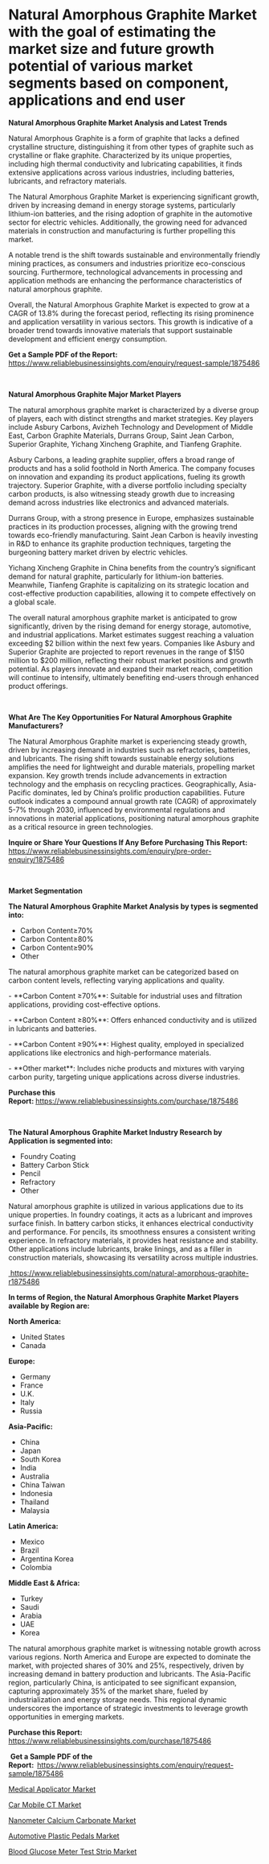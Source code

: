 <p><h1>Natural Amorphous Graphite Market with the goal of estimating the market size and future growth potential of various market segments based on component, applications and end user</h1></p><p><strong>Natural Amorphous Graphite Market Analysis and Latest Trends</strong></p>
<p><p>Natural Amorphous Graphite is a form of graphite that lacks a defined crystalline structure, distinguishing it from other types of graphite such as crystalline or flake graphite. Characterized by its unique properties, including high thermal conductivity and lubricating capabilities, it finds extensive applications across various industries, including batteries, lubricants, and refractory materials.</p><p>The Natural Amorphous Graphite Market is experiencing significant growth, driven by increasing demand in energy storage systems, particularly lithium-ion batteries, and the rising adoption of graphite in the automotive sector for electric vehicles. Additionally, the growing need for advanced materials in construction and manufacturing is further propelling this market.</p><p>A notable trend is the shift towards sustainable and environmentally friendly mining practices, as consumers and industries prioritize eco-conscious sourcing. Furthermore, technological advancements in processing and application methods are enhancing the performance characteristics of natural amorphous graphite. </p><p>Overall, the Natural Amorphous Graphite Market is expected to grow at a CAGR of 13.8% during the forecast period, reflecting its rising prominence and application versatility in various sectors. This growth is indicative of a broader trend towards innovative materials that support sustainable development and efficient energy consumption.</p></p>
<p><strong>Get a Sample PDF of the Report:&nbsp;</strong> <a href="https://www.reliablebusinessinsights.com/enquiry/request-sample/1875486?utm_campaign=115&utm_medium=2&utm_source=Github&utm_content=ia&utm_term=11112024&utm_id=natural-amorphous-graphite">https://www.reliablebusinessinsights.com/enquiry/request-sample/1875486</a></p>
<p>&nbsp;</p>
<p><strong>Natural Amorphous Graphite Major Market Players</strong></p>
<p><p>The natural amorphous graphite market is characterized by a diverse group of players, each with distinct strengths and market strategies. Key players include Asbury Carbons, Avizheh Technology and Development of Middle East, Carbon Graphite Materials, Durrans Group, Saint Jean Carbon, Superior Graphite, Yichang Xincheng Graphite, and Tianfeng Graphite.</p><p>Asbury Carbons, a leading graphite supplier, offers a broad range of products and has a solid foothold in North America. The company focuses on innovation and expanding its product applications, fueling its growth trajectory. Superior Graphite, with a diverse portfolio including specialty carbon products, is also witnessing steady growth due to increasing demand across industries like electronics and advanced materials.</p><p>Durrans Group, with a strong presence in Europe, emphasizes sustainable practices in its production processes, aligning with the growing trend towards eco-friendly manufacturing. Saint Jean Carbon is heavily investing in R&D to enhance its graphite production techniques, targeting the burgeoning battery market driven by electric vehicles.</p><p>Yichang Xincheng Graphite in China benefits from the country’s significant demand for natural graphite, particularly for lithium-ion batteries. Meanwhile, Tianfeng Graphite is capitalizing on its strategic location and cost-effective production capabilities, allowing it to compete effectively on a global scale.</p><p>The overall natural amorphous graphite market is anticipated to grow significantly, driven by the rising demand for energy storage, automotive, and industrial applications. Market estimates suggest reaching a valuation exceeding $2 billion within the next few years. Companies like Asbury and Superior Graphite are projected to report revenues in the range of $150 million to $200 million, reflecting their robust market positions and growth potential. As players innovate and expand their market reach, competition will continue to intensify, ultimately benefiting end-users through enhanced product offerings.</p></p>
<p>&nbsp;</p>
<p><strong>What Are The Key Opportunities For Natural Amorphous Graphite Manufacturers?</strong></p>
<p><p>The Natural Amorphous Graphite market is experiencing steady growth, driven by increasing demand in industries such as refractories, batteries, and lubricants. The rising shift towards sustainable energy solutions amplifies the need for lightweight and durable materials, propelling market expansion. Key growth trends include advancements in extraction technology and the emphasis on recycling practices. Geographically, Asia-Pacific dominates, led by China’s prolific production capabilities. Future outlook indicates a compound annual growth rate (CAGR) of approximately 5-7% through 2030, influenced by environmental regulations and innovations in material applications, positioning natural amorphous graphite as a critical resource in green technologies.</p></p>
<p><strong>Inquire or Share Your Questions If Any Before Purchasing This Report:</strong> <a href="https://www.reliablebusinessinsights.com/enquiry/pre-order-enquiry/1875486?utm_campaign=115&utm_medium=2&utm_source=Github&utm_content=ia&utm_term=11112024&utm_id=natural-amorphous-graphite">https://www.reliablebusinessinsights.com/enquiry/pre-order-enquiry/1875486</a></p>
<p>&nbsp;</p>
<p><strong>Market Segmentation</strong></p>
<p><strong>The Natural Amorphous Graphite Market Analysis by types is segmented into:</strong></p>
<p><ul><li>Carbon Content≥70%</li><li>Carbon Content≥80%</li><li>Carbon Content≥90%</li><li>Other</li></ul></p>
<p><p>The natural amorphous graphite market can be categorized based on carbon content levels, reflecting varying applications and quality. </p><p>- **Carbon Content ≥70%**: Suitable for industrial uses and filtration applications, providing cost-effective options.</p><p>  </p><p>- **Carbon Content ≥80%**: Offers enhanced conductivity and is utilized in lubricants and batteries.</p><p>  </p><p>- **Carbon Content ≥90%**: Highest quality, employed in specialized applications like electronics and high-performance materials. </p><p>- **Other market**: Includes niche products and mixtures with varying carbon purity, targeting unique applications across diverse industries.</p></p>
<p><strong>Purchase this Report:&nbsp;</strong><a href="https://www.reliablebusinessinsights.com/purchase/1875486?utm_campaign=115&utm_medium=2&utm_source=Github&utm_content=ia&utm_term=11112024&utm_id=natural-amorphous-graphite">https://www.reliablebusinessinsights.com/purchase/1875486</a></p>
<p>&nbsp;</p>
<p><strong>The Natural Amorphous Graphite Market Industry Research by Application is segmented into:</strong></p>
<p><ul><li>Foundry Coating</li><li>Battery Carbon Stick</li><li>Pencil</li><li>Refractory</li><li>Other</li></ul></p>
<p><p>Natural amorphous graphite is utilized in various applications due to its unique properties. In foundry coatings, it acts as a lubricant and improves surface finish. In battery carbon sticks, it enhances electrical conductivity and performance. For pencils, its smoothness ensures a consistent writing experience. In refractory materials, it provides heat resistance and stability. Other applications include lubricants, brake linings, and as a filler in construction materials, showcasing its versatility across multiple industries.</p></p>
<p><a href="https://www.reliablebusinessinsights.com/natural-amorphous-graphite-r1875486?utm_campaign=115&utm_medium=2&utm_source=Github&utm_content=ia&utm_term=11112024&utm_id=natural-amorphous-graphite">&nbsp;https://www.reliablebusinessinsights.com/natural-amorphous-graphite-r1875486</a></p>
<p><strong>In terms of Region, the Natural Amorphous Graphite Market Players available by Region are:</strong></p>
<p>
    <p> <strong> North America: </strong>
        <ul>
            <li>United States</li>
            <li>Canada</li>
        </ul>
        </p> 
    <p> <strong> Europe: </strong>
        <ul>
            <li>Germany</li>
            <li>France</li>
            <li>U.K.</li>
            <li>Italy</li>
            <li>Russia</li>
        </ul>
        </p> 
    <p> <strong> Asia-Pacific: </strong>
        <ul>
            <li>China</li>
            <li>Japan</li>
            <li>South Korea</li>
            <li>India</li>
            <li>Australia</li>
            <li>China Taiwan</li>
            <li>Indonesia</li>
            <li>Thailand</li>
            <li>Malaysia</li>
        </ul>
        </p> 
    <p> <strong> Latin America: </strong>
        <ul>
            <li>Mexico</li>
            <li>Brazil</li>
            <li>Argentina Korea</li>
            <li>Colombia</li>
        </ul>
        </p> 
    <p> <strong> Middle East & Africa: </strong>
        <ul>
            <li>Turkey</li>
            <li>Saudi</li>
            <li>Arabia</li>
            <li>UAE</li>
            <li>Korea</li>
        </ul>
    </p>
    </p>
<p><p>The natural amorphous graphite market is witnessing notable growth across various regions. North America and Europe are expected to dominate the market, with projected shares of 30% and 25%, respectively, driven by increasing demand in battery production and lubricants. The Asia-Pacific region, particularly China, is anticipated to see significant expansion, capturing approximately 35% of the market share, fueled by industrialization and energy storage needs. This regional dynamic underscores the importance of strategic investments to leverage growth opportunities in emerging markets.</p></p>
<p><strong>Purchase this Report: </strong><a href="https://www.reliablebusinessinsights.com/purchase/1875486?utm_campaign=115&utm_medium=2&utm_source=Github&utm_content=ia&utm_term=11112024&utm_id=natural-amorphous-graphite">https://www.reliablebusinessinsights.com/purchase/1875486</a></p>
<p>&nbsp;<strong>Get a Sample PDF of the Report:&nbsp;&nbsp;</strong><a href="https://www.reliablebusinessinsights.com/enquiry/request-sample/1875486?utm_campaign=115&utm_medium=2&utm_source=Github&utm_content=ia&utm_term=11112024&utm_id=natural-amorphous-graphite">https://www.reliablebusinessinsights.com/enquiry/request-sample/1875486</a></p>
<p><strong></strong></p>
<p><p><a href="https://issuu.com/reportprime-2/docs/medical-applicator-market-size-2030_722e04fdd5b39c?utm_campaign=115&utm_medium=2&utm_source=Github&utm_content=ia&utm_term=11112024&utm_id=natural-amorphous-graphite">Medical Applicator Market</a></p><p><a href="https://issuu.com/reportprime-2/docs/car-mobile-ct-market-size-2030.pptx_b2a32501a0b8d9?utm_campaign=115&utm_medium=2&utm_source=Github&utm_content=ia&utm_term=11112024&utm_id=natural-amorphous-graphite">Car Mobile CT Market</a></p><p><a href="https://github.com/pespeyervi/Market-Research-Report-List-1/blob/main/nanometer-calcium-carbonate-market.md?utm_campaign=115&utm_medium=2&utm_source=Github&utm_content=ia&utm_term=11112024&utm_id=natural-amorphous-graphite">Nanometer Calcium Carbonate Market</a></p><p><a href="https://www.linkedin.com/pulse/driving-forces-global-automotive-plastic-pedals-market-trends-jts4f?utm_campaign=115&utm_medium=2&utm_source=Github&utm_content=ia&utm_term=11112024&utm_id=natural-amorphous-graphite">Automotive Plastic Pedals Market</a></p><p><a href="https://github.com/shivermasallash/Market-Research-Report-List-1/blob/main/blood-glucose-meter-test-strip-market.md?utm_campaign=115&utm_medium=2&utm_source=Github&utm_content=ia&utm_term=11112024&utm_id=natural-amorphous-graphite">Blood Glucose Meter Test Strip Market</a></p></p>